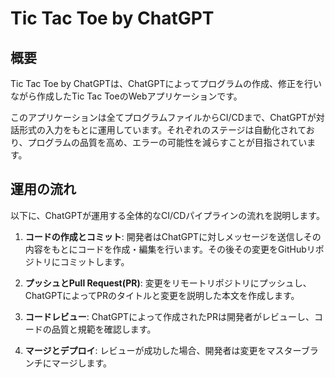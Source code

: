 # Tic Tac Toe by ChatGPT

## 概要
 Tic Tac Toe by ChatGPTは、ChatGPTによってプログラムの作成、修正を行いながら作成したTic Tac ToeのWebアプリケーションです。

このアプリケーションは全てプログラムファイルからCI/CDまで、ChatGPTが対話形式の入力をもとに運用しています。それぞれのステージは自動化されており、プログラムの品質を高め、エラーの可能性を減らすことが目指されています。

## 運用の流れ

以下に、ChatGPTが運用する全体的なCI/CDパイプラインの流れを説明します。

1. **コードの作成とコミット**: 開発者はChatGPTに対しメッセージを送信しその内容をもとにコードを作成・編集を行います。その後その変更をGitHubリポジトリにコミットします。

2. **プッシュとPull Request(PR)**: 変更をリモートリポジトリにプッシュし、ChatGPTによってPRのタイトルと変更を説明した本文を作成します。

3. **コードレビュー**: ChatGPTによって作成されたPRは開発者がレビューし、コードの品質と規範を確認します。

4. **マージとデプロイ**: レビューが成功した場合、開発者は変更をマスターブランチにマージします。

